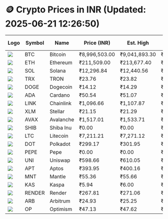 # 🪙 Crypto Prices in INR (Updated: 2025-06-21 12:26:50)

| Logo | Symbol | Name       | Price (INR) | Est. High | Est. Low | Gross Profit | Fees | Net Profit | ROI % |
|------|--------|------------|-------------|-----------|----------|---------------|------|-------------|--------|
| ![](https://coin-images.coingecko.com/coins/images/1/large/bitcoin.png?1696501400) | BTC    | Bitcoin    | ₹8,996,503.00 | ₹9,041,893.30 | ₹8,951,112.70 | ₹1,014.18 | ₹200.00 | ₹814.18 | 0.81% |
| ![](https://coin-images.coingecko.com/coins/images/279/large/ethereum.png?1696501628) | ETH    | Ethereum   | ₹211,509.00 | ₹213,677.40 | ₹209,340.60 | ₹2,071.65 | ₹200.00 | ₹1,871.65 | 1.87% |
| ![](https://coin-images.coingecko.com/coins/images/4128/large/solana.png?1718769756) | SOL    | Solana     | ₹12,296.84 | ₹12,440.56 | ₹12,153.12 | ₹2,365.12 | ₹200.00 | ₹2,165.12 | 2.17% |
| ![](https://coin-images.coingecko.com/coins/images/1094/large/tron-logo.png?1696502193) | TRX    | TRON       | ₹23.76 | ₹23.82 | ₹23.70 | ₹480.95 | ₹200.00 | ₹280.95 | 0.28% |
| ![](https://coin-images.coingecko.com/coins/images/5/large/dogecoin.png?1696501409) | DOGE   | Dogecoin   | ₹14.12 | ₹14.29 | ₹13.95 | ₹2,408.26 | ₹200.00 | ₹2,208.26 | 2.21% |
| ![](https://coin-images.coingecko.com/coins/images/975/large/cardano.png?1696502090) | ADA    | Cardano    | ₹50.54 | ₹51.07 | ₹50.01 | ₹2,123.62 | ₹200.00 | ₹1,923.62 | 1.92% |
| ![](https://coin-images.coingecko.com/coins/images/877/large/chainlink-new-logo.png?1696502009) | LINK   | Chainlink  | ₹1,096.66 | ₹1,107.87 | ₹1,085.45 | ₹2,065.41 | ₹200.00 | ₹1,865.41 | 1.87% |
| ![](https://coin-images.coingecko.com/coins/images/100/large/fmpFRHHQ_400x400.jpg?1735231350) | XLM    | Stellar    | ₹21.15 | ₹21.29 | ₹21.01 | ₹1,299.16 | ₹200.00 | ₹1,099.16 | 1.10% |
| ![](https://coin-images.coingecko.com/coins/images/12559/large/Avalanche_Circle_RedWhite_Trans.png?1696512369) | AVAX   | Avalanche  | ₹1,517.01 | ₹1,533.71 | ₹1,500.31 | ₹2,226.34 | ₹200.00 | ₹2,026.34 | 2.03% |
| ![](https://coin-images.coingecko.com/coins/images/11939/large/shiba.png?1696511800) | SHIB   | Shiba Inu  | ₹0.00 | ₹0.00 | ₹0.00 | ₹1,885.06 | ₹200.00 | ₹1,685.06 | 1.69% |
| ![](https://coin-images.coingecko.com/coins/images/2/large/litecoin.png?1696501400) | LTC    | Litecoin   | ₹7,211.21 | ₹7,271.12 | ₹7,151.30 | ₹1,675.58 | ₹200.00 | ₹1,475.58 | 1.48% |
| ![](https://coin-images.coingecko.com/coins/images/12171/large/polkadot.png?1696512008) | DOT    | Polkadot   | ₹299.17 | ₹301.95 | ₹296.39 | ₹1,873.52 | ₹200.00 | ₹1,673.52 | 1.67% |
| ![](https://coin-images.coingecko.com/coins/images/29850/large/pepe-token.jpeg?1696528776) | PEPE   | Pepe       | ₹0.00 | ₹0.00 | ₹0.00 | ₹2,714.34 | ₹200.00 | ₹2,514.34 | 2.51% |
| ![](https://coin-images.coingecko.com/coins/images/12504/large/uniswap-logo.png?1720676669) | UNI    | Uniswap    | ₹598.66 | ₹610.05 | ₹587.27 | ₹3,879.83 | ₹200.00 | ₹3,679.83 | 3.68% |
| ![](https://coin-images.coingecko.com/coins/images/26455/large/aptos_round.png?1696525528) | APT    | Aptos      | ₹393.95 | ₹400.16 | ₹387.74 | ₹3,200.82 | ₹200.00 | ₹3,000.82 | 3.00% |
| ![](https://coin-images.coingecko.com/coins/images/30980/large/Mantle-Logo-mark.png?1739213200) | MNT    | Mantle     | ₹55.36 | ₹55.66 | ₹55.06 | ₹1,084.24 | ₹200.00 | ₹884.24 | 0.88% |
| ![](https://coin-images.coingecko.com/coins/images/25751/large/kaspa-icon-exchanges.png?1696524837) | KAS    | Kaspa      | ₹5.94 | ₹6.00 | ₹5.88 | ₹1,886.31 | ₹200.00 | ₹1,686.31 | 1.69% |
| ![](https://coin-images.coingecko.com/coins/images/11636/large/rndr.png?1696511529) | RENDER | Render     | ₹267.81 | ₹271.06 | ₹264.56 | ₹2,458.44 | ₹200.00 | ₹2,258.44 | 2.26% |
| ![](https://coin-images.coingecko.com/coins/images/16547/large/arb.jpg?1721358242) | ARB    | Arbitrum   | ₹24.93 | ₹25.25 | ₹24.61 | ₹2,596.45 | ₹200.00 | ₹2,396.45 | 2.40% |
| ![](https://coin-images.coingecko.com/coins/images/25244/large/Optimism.png?1696524385) | OP     | Optimism   | ₹47.13 | ₹47.62 | ₹46.64 | ₹2,083.87 | ₹200.00 | ₹1,883.87 | 1.88% |
